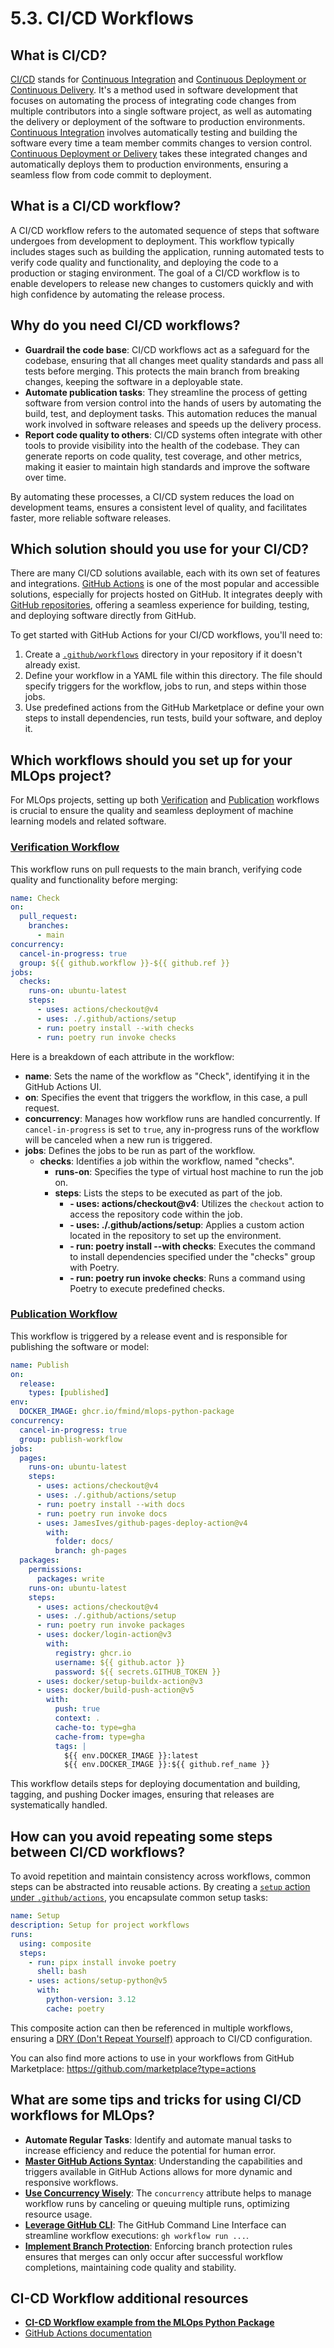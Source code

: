 # 5.3. CI/CD Workflows

## What is CI/CD?

[CI/CD](https://en.wikipedia.org/wiki/CI/CD) stands for [Continuous Integration](https://en.wikipedia.org/wiki/Continuous_integration) and [Continuous Deployment or Continuous Delivery](https://en.wikipedia.org/wiki/Continuous_delivery). It's a method used in software development that focuses on automating the process of integrating code changes from multiple contributors into a single software project, as well as automating the delivery or deployment of the software to production environments. [Continuous Integration](https://en.wikipedia.org/wiki/Continuous_integration) involves automatically testing and building the software every time a team member commits changes to version control. [Continuous Deployment or Delivery](https://en.wikipedia.org/wiki/Continuous_delivery) takes these integrated changes and automatically deploys them to production environments, ensuring a seamless flow from code commit to deployment.

## What is a CI/CD workflow?

A CI/CD workflow refers to the automated sequence of steps that software undergoes from development to deployment. This workflow typically includes stages such as building the application, running automated tests to verify code quality and functionality, and deploying the code to a production or staging environment. The goal of a CI/CD workflow is to enable developers to release new changes to customers quickly and with high confidence by automating the release process.

## Why do you need CI/CD workflows?

- **Guardrail the code base**: CI/CD workflows act as a safeguard for the codebase, ensuring that all changes meet quality standards and pass all tests before merging. This protects the main branch from breaking changes, keeping the software in a deployable state.
- **Automate publication tasks**: They streamline the process of getting software from version control into the hands of users by automating the build, test, and deployment tasks. This automation reduces the manual work involved in software releases and speeds up the delivery process.
- **Report code quality to others**: CI/CD systems often integrate with other tools to provide visibility into the health of the codebase. They can generate reports on code quality, test coverage, and other metrics, making it easier to maintain high standards and improve the software over time.

By automating these processes, a CI/CD system reduces the load on development teams, ensures a consistent level of quality, and facilitates faster, more reliable software releases.

## Which solution should you use for your CI/CD?

There are many CI/CD solutions available, each with its own set of features and integrations. [GitHub Actions](https://github.com/features/actions) is one of the most popular and accessible solutions, especially for projects hosted on GitHub. It integrates deeply with [GitHub repositories](https://docs.github.com/en/repositories/creating-and-managing-repositories/about-repositories), offering a seamless experience for building, testing, and deploying software directly from GitHub.

To get started with GitHub Actions for your CI/CD workflows, you'll need to:

1. Create a [`.github/workflows`](https://github.com/fmind/mlops-python-package/tree/main/.github/workflows) directory in your repository if it doesn't already exist.
2. Define your workflow in a YAML file within this directory. The file should specify triggers for the workflow, jobs to run, and steps within those jobs.
3. Use predefined actions from the GitHub Marketplace or define your own steps to install dependencies, run tests, build your software, and deploy it.

## Which workflows should you set up for your MLOps project?

For MLOps projects, setting up both [Verification](https://github.com/fmind/mlops-python-package/blob/main/.github/workflows/check.yml) and [Publication](https://github.com/fmind/mlops-python-package/blob/main/.github/workflows/publish.yml) workflows is crucial to ensure the quality and seamless deployment of machine learning models and related software.

### [Verification Workflow](https://github.com/fmind/mlops-python-package/blob/main/.github/workflows/check.yml)

This workflow runs on pull requests to the main branch, verifying code quality and functionality before merging:

```yaml
name: Check
on:
  pull_request:
    branches:
      - main
concurrency:
  cancel-in-progress: true
  group: ${{ github.workflow }}-${{ github.ref }}
jobs:
  checks:
    runs-on: ubuntu-latest
    steps:
      - uses: actions/checkout@v4
      - uses: ./.github/actions/setup
      - run: poetry install --with checks
      - run: poetry run invoke checks
```

Here is a breakdown of each attribute in the workflow:

- **name**: Sets the name of the workflow as "Check", identifying it in the GitHub Actions UI.
- **on**: Specifies the event that triggers the workflow, in this case, a pull request.
- **concurrency**: Manages how workflow runs are handled concurrently. If `cancel-in-progress` is set to `true`, any in-progress runs of the workflow will be canceled when a new run is triggered.
- **jobs**: Defines the jobs to be run as part of the workflow.
    - **checks**: Identifies a job within the workflow, named "checks".
        - **runs-on**: Specifies the type of virtual host machine to run the job on.
        - **steps**: Lists the steps to be executed as part of the job.
            - **- uses: actions/checkout@v4**: Utilizes the `checkout` action to access the repository code within the job.
            - **- uses: ./.github/actions/setup**: Applies a custom action located in the repository to set up the environment.
            - **- run: poetry install --with checks**: Executes the command to install dependencies specified under the "checks" group with Poetry.
            - **- run: poetry run invoke checks**: Runs a command using Poetry to execute predefined checks.

### [Publication Workflow](https://github.com/fmind/mlops-python-package/blob/main/.github/workflows/publish.yml)

This workflow is triggered by a release event and is responsible for publishing the software or model:

```yaml
name: Publish
on:
  release:
    types: [published]
env:
  DOCKER_IMAGE: ghcr.io/fmind/mlops-python-package
concurrency:
  cancel-in-progress: true
  group: publish-workflow
jobs:
  pages:
    runs-on: ubuntu-latest
    steps:
      - uses: actions/checkout@v4
      - uses: ./.github/actions/setup
      - run: poetry install --with docs
      - run: poetry run invoke docs
      - uses: JamesIves/github-pages-deploy-action@v4
        with:
          folder: docs/
          branch: gh-pages
  packages:
    permissions:
      packages: write
    runs-on: ubuntu-latest
    steps:
      - uses: actions/checkout@v4
      - uses: ./.github/actions/setup
      - run: poetry run invoke packages
      - uses: docker/login-action@v3
        with:
          registry: ghcr.io
          username: ${{ github.actor }}
          password: ${{ secrets.GITHUB_TOKEN }}
      - uses: docker/setup-buildx-action@v3
      - uses: docker/build-push-action@v5
        with:
          push: true
          context: .
          cache-to: type=gha
          cache-from: type=gha
          tags: |
            ${{ env.DOCKER_IMAGE }}:latest
            ${{ env.DOCKER_IMAGE }}:${{ github.ref_name }}
```

This workflow details steps for deploying documentation and building, tagging, and pushing Docker images, ensuring that releases are systematically handled.

## How can you avoid repeating some steps between CI/CD workflows?

To avoid repetition and maintain consistency across workflows, common steps can be abstracted into reusable actions. By creating a [`setup` action under `.github/actions`](https://github.com/fmind/mlops-python-package/tree/main/.github/actions/setup), you encapsulate common setup tasks:

```yaml
name: Setup
description: Setup for project workflows
runs:
  using: composite
  steps:
    - run: pipx install invoke poetry
      shell: bash
    - uses: actions/setup-python@v5
      with:
        python-version: 3.12
        cache: poetry
```

This composite action can then be referenced in multiple workflows, ensuring a [DRY (Don't Repeat Yourself)](https://en.wikipedia.org/wiki/Don%27t_repeat_yourself) approach to CI/CD configuration.

You can also find more actions to use in your workflows from GitHub Marketplace: https://github.com/marketplace?type=actions

## What are some tips and tricks for using CI/CD workflows for MLOps?

- **Automate Regular Tasks**: Identify and automate manual tasks to increase efficiency and reduce the potential for human error.
- **[Master GitHub Actions Syntax](https://docs.github.com/en/actions/using-workflows/workflow-syntax-for-github-actions)**: Understanding the capabilities and triggers available in GitHub Actions allows for more dynamic and responsive workflows.
- **[Use Concurrency Wisely](https://docs.github.com/en/actions/using-jobs/using-concurrency)**: The `concurrency` attribute helps to manage workflow runs by canceling or queuing multiple runs, optimizing resource usage.
- **[Leverage GitHub CLI](https://cli.github.com/)**: The GitHub Command Line Interface can streamline workflow executions: `gh workflow run ...`.
- **[Implement Branch Protection](https://docs.github.com/en/repositories/configuring-branches-and-merges-in-your-repository/managing-protected-branches/managing-a-branch-protection-rule)**: Enforcing branch protection rules ensures that merges can only occur after successful workflow completions, maintaining code quality and stability.

## CI-CD Workflow additional resources

- **[CI-CD Workflow example from the MLOps Python Package](https://github.com/fmind/mlops-python-package/tree/main/.github)**
- [GitHub Actions documentation](https://docs.github.com/en/actions)
